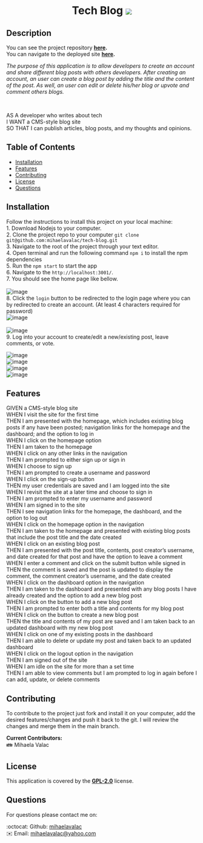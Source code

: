    <h1 align="center"> Tech Blog  <img align="center" src="https://img.shields.io/badge/license-GPL 2.0-blue"> </h1>

## Description

  You can see the project repository <b> [here](https://github.com/mihaelavalac/tech-blog). </b> </br>
  You can navigate to the deployed site <b> [here](https://tech-blog-mihaela.herokuapp.com/). </b> 

  <p><i>The purpose of this application is to allow developers to create an account and share different blog posts with others developers. After creating an account, an user can create a blog post by adding the title and the content of the post. As well, an user can edit or delete his/her blog or upvote and comment others blogs.</i></p><br>
  
AS A developer who writes about tech <br>
I WANT a CMS-style blog site <br>
SO THAT I can publish articles, blog posts, and my thoughts and opinions.

## Table of Contents

- [Installation](#installation)
- [Features](#features)
- [Contributing](#contributing)
- [License](#license)
- [Questions](#questions)

## Installation

Follow the instructions to install this project on your local machine: <br> 1. Download Nodejs to your computer. <br> 2. Clone the project repo to your computer `git clone git@github.com:mihaelavalac/tech-blog.git` <br> 3. Navigate to the root of the project through your text editor. <br> 4. Open terminal and run the following command `npm i` to install the npm dependencies <br> 5. Run the `npm start` to start the app <br> 6. Navigate to the `http://localhost:3001/`. <br> 7. You should see the home page like bellow. <br><br> ![image](./public/img/home.png)<br> 8. Click the `login` button to be redirected to the login page where you can by redirected to create an account. (At least 4 characters required for password) <br> ![image](./public/img/login.png) <br> <br> ![image](./public/img/signup.png) <br> 9. Log into your account to create/edit a new/existing post, leave comments, or vote.

![image](./public/img/my-posts.png) 
<br>
![image](./public/img/single-post.png) 
<br>
![image](./public/img/new-post.png) 
<br>
![image](./public/img/edit-post.png)

## Features
GIVEN a CMS-style blog site <br>
WHEN I visit the site for the first time<br>
THEN I am presented with the homepage, which includes existing blog posts if any have been posted; navigation links for the homepage and the <br>dashboard; and the option to log in<br>
WHEN I click on the homepage option<br>
THEN I am taken to the homepage<br>
WHEN I click on any other links in the navigation<br>
THEN I am prompted to either sign up or sign in<br>
WHEN I choose to sign up<br>
THEN I am prompted to create a username and password<br>
WHEN I click on the sign-up button<br>
THEN my user credentials are saved and I am logged into the site<br>
WHEN I revisit the site at a later time and choose to sign in<br>
THEN I am prompted to enter my username and password<br>
WHEN I am signed in to the site<br>
THEN I see navigation links for the homepage, the dashboard, and the option to log out<br>
WHEN I click on the homepage option in the navigation<br>
THEN I am taken to the homepage and presented with existing blog posts that include the post title and the date created<br>
WHEN I click on an existing blog post<br>
THEN I am presented with the post title, contents, post creator’s username, and date created for that post and have the option to leave a comment<br>
WHEN I enter a comment and click on the submit button while signed in<br>
THEN the comment is saved and the post is updated to display the comment, the comment creator’s username, and the date created<br>
WHEN I click on the dashboard option in the navigation<br>
THEN I am taken to the dashboard and presented with any blog posts I have already created and the option to add a new blog post<br>
WHEN I click on the button to add a new blog post<br>
THEN I am prompted to enter both a title and contents for my blog post<br>
WHEN I click on the button to create a new blog post<br>
THEN the title and contents of my post are saved and I am taken back to an updated dashboard with my new blog post<br>
WHEN I click on one of my existing posts in the dashboard<br>
THEN I am able to delete or update my post and taken back to an updated dashboard<br>
WHEN I click on the logout option in the navigation<br>
THEN I am signed out of the site<br>
WHEN I am idle on the site for more than a set time<br>
THEN I am able to view comments but I am prompted to log in again before I can add, update, or delete comments



## Contributing

To contribute to the project just fork and install it on your computer, add the desired features/changes and push it back to the git. I will review the changes and merge them in the main branch. <br>

<b>Current Contributors:</b> <br>
👪 Mihaela Valac

## License

This application is covered by the <b>[GPL-2.0](https://opensource.org/licenses/GPL-2.0)</b> license.

## Questions

For questions please contact me on: <br/>

:octocat: Github: [mihaelavalac](https://github.com/mihaelavalac) <br>
✉️ Email: mihaelavalac@yahoo.com<br/>
